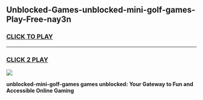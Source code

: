 
## Unblocked-Games-unblocked-mini-golf-games-Play-Free-nay3n
<h3>
<a href="https://premium76.site?title=unblocked-mini-golf-games&ref=10A">CLICK TO PLAY</a></h3>
<hr>

<h3>
<a href="https://premium76.site?title=unblocked-mini-golf-games&ref=10A">CLICK 2 PLAY</a>
  
</h3>

<a href="https://premium76.site?title=unblocked-mini-golf-games&ref=10A"><img src="https://clearcache.store/games.png"></a>


**unblocked-mini-golf-games games unblocked: Your Gateway to Fun and Accessible Online Gaming**
